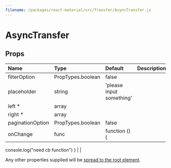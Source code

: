 ```yaml
---
filename: /packages/react-material/src/Transfer/AsyncTransfer.js
---
```


<!--- This documentation is automatically generated, do not try to edit it. -->

# AsyncTransfer



## Props

| Name | Type | Default | Description |
|:-----|:-----|:--------|:------------|
| <span class="prop-name">filterOption</span> | <span class="prop-type">PropTypes.boolean | <span class="prop-default">false</span> |  |
| <span class="prop-name">placeholder</span> | <span class="prop-type">string | <span class="prop-default">'please input something'</span> |  |
| <span class="prop-name required">left *</span> | <span class="prop-type">array |  |  |
| <span class="prop-name required">right *</span> | <span class="prop-type">array |  |  |
| <span class="prop-name">paginationOption</span> | <span class="prop-type">PropTypes.boolean | <span class="prop-default">false</span> |  |
| <span class="prop-name">onChange</span> | <span class="prop-type">func | <span class="prop-default">function () {  console.log("need cb function")}</span> |  |

Any other properties supplied will be [spread to the root element](/guides/api#spread).

